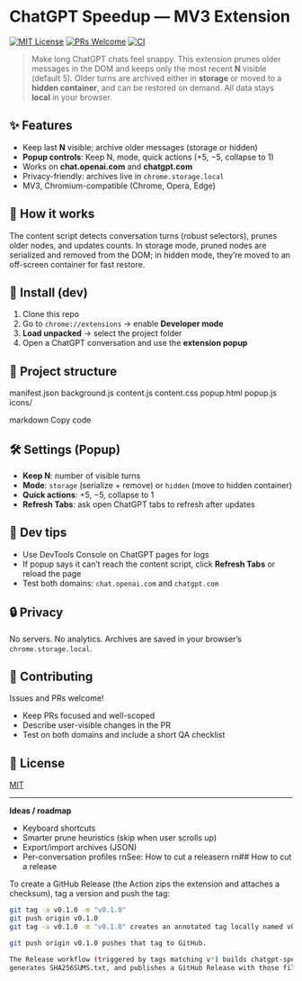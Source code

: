 # ChatGPT Speedup — MV3 Extension

[![MIT License](https://img.shields.io/badge/License-MIT-green.svg)](LICENSE)
[![PRs Welcome](https://img.shields.io/badge/PRs-welcome-brightgreen.svg)](CONTRIBUTING.md)
[![CI](https://github.com/T30Tom/chatgpt-speedup/actions/workflows/ci.yml/badge.svg)](../../actions)

> Make long ChatGPT chats feel snappy. This extension prunes older messages in the DOM and keeps only the most recent **N** visible (default 5). Older turns are archived either in **storage** or moved to a **hidden container**, and can be restored on demand. All data stays **local** in your browser.

## ✨ Features
- Keep last **N** visible; archive older messages (storage or hidden)
- **Popup controls**: Keep N, mode, quick actions (+5, −5, collapse to 1)
- Works on **chat.openai.com** and **chatgpt.com**
- Privacy-friendly: archives live in `chrome.storage.local`
- MV3, Chromium-compatible (Chrome, Opera, Edge)

## 🧩 How it works
The content script detects conversation turns (robust selectors), prunes older nodes, and updates counts. In storage mode, pruned nodes are serialized and removed from the DOM; in hidden mode, they’re moved to an off-screen container for fast restore.

## 🔧 Install (dev)
1. Clone this repo
2. Go to `chrome://extensions` → enable **Developer mode**
3. **Load unpacked** → select the project folder
4. Open a ChatGPT conversation and use the **extension popup**

## 📁 Project structure
manifest.json
background.js
content.js
content.css
popup.html
popup.js
icons/

markdown
Copy code

## 🛠 Settings (Popup)
- **Keep N**: number of visible turns
- **Mode**: `storage` (serialize + remove) or `hidden` (move to hidden container)
- **Quick actions**: +5, −5, collapse to 1
- **Refresh Tabs**: ask open ChatGPT tabs to refresh after updates

## 🧪 Dev tips
- Use DevTools Console on ChatGPT pages for logs
- If popup says it can’t reach the content script, click **Refresh Tabs** or reload the page
- Test both domains: `chat.openai.com` and `chatgpt.com`

## 🔒 Privacy
No servers. No analytics. Archives are saved in your browser’s `chrome.storage.local`.

## 🤝 Contributing
Issues and PRs welcome!  
- Keep PRs focused and well-scoped
- Describe user-visible changes in the PR
- Test on both domains and include a short QA checklist

## 🧾 License
[MIT](LICENSE)

---

**Ideas / roadmap**
- Keyboard shortcuts
- Smarter prune heuristics (skip when user scrolls up)
- Export/import archives (JSON)
- Per-conversation profiles
rnSee: How to cut a releasern
rn## How to cut a release

To create a GitHub Release (the Action zips the extension and attaches a checksum), tag a version and push the tag:

```bash
git tag -a v0.1.0 -m "v0.1.0"
git push origin v0.1.0
git tag -a v0.1.0 -m "v0.1.0" creates an annotated tag locally named v0.1.0.

git push origin v0.1.0 pushes that tag to GitHub.

The Release workflow (triggered by tags matching v*) builds chatgpt-speedup-vX.Y.Z.zip,
generates SHA256SUMS.txt, and publishes a GitHub Release with those files attached.
